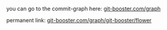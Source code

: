 you can go to the commit-graph here:  [git-booster.com/graph](https://git-booster.com/graph)

permanent link:  [git-booster.com/graph/git-booster/flower](https://git-booster.com/graph/git-booster/flower)

